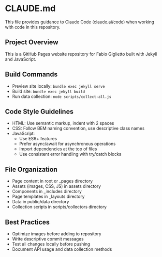 # CLAUDE.md

This file provides guidance to Claude Code (claude.ai/code) when working with code in this repository.

## Project Overview
This is a GitHub Pages website repository for Fabio Giglietto built with Jekyll and JavaScript.

## Build Commands
- Preview site locally: `bundle exec jekyll serve`
- Build site: `bundle exec jekyll build`
- Run data collection: `node scripts/collect-all.js`

## Code Style Guidelines
- HTML: Use semantic markup, indent with 2 spaces
- CSS: Follow BEM naming convention, use descriptive class names
- JavaScript: 
  - Use ES6+ features
  - Prefer async/await for asynchronous operations
  - Import dependencies at the top of files
  - Use consistent error handling with try/catch blocks

## File Organization
- Page content in root or _pages directory
- Assets (images, CSS, JS) in assets directory
- Components in _includes directory
- Page templates in _layouts directory
- Data in public/data directory
- Collection scripts in scripts/collectors directory

## Best Practices
- Optimize images before adding to repository
- Write descriptive commit messages
- Test all changes locally before pushing
- Document API usage and data collection methods